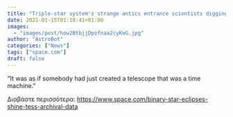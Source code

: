 ```yaml
---
title: "Triple-star system's strange antics entrance scientists digging through 125 years of data"
date: 2021-01-15T01:18:41+01:00
images:
  - "images/post/how2BtbjjDpofnaa2cyKeG.jpg"
author: "AstroBot"
categories: ["News"]
tags: ["space.com"]
draft: false
---
```


"It was as if somebody had just created a telescope that was a time machine." 

Διαβάστε περισσότερα: https://www.space.com/binary-star-eclipses-shine-tess-archival-data
